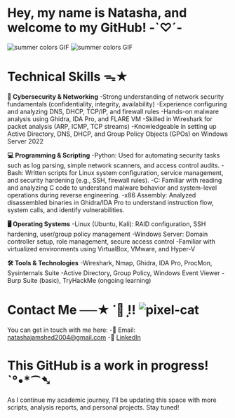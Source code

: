 # Hey, my name is Natasha, and welcome to my GitHub! -`♡´-
![summer colors GIF](https://github.com/user-attachments/assets/654ae065-f3a1-450c-b2f9-de063dbdac74) ![summer colors GIF](https://github.com/user-attachments/assets/4c789536-404e-46da-a0bf-4e6ad454a526)

# Technical Skills ᯓ★
**🔐 Cybersecurity & Networking**
-Strong understanding of network security fundamentals (confidentiality, integrity, availability)
-Experience configuring and analyzing DNS, DHCP, TCP/IP, and firewall rules
-Hands-on malware analysis using Ghidra, IDA Pro, and FLARE VM
-Skilled in Wireshark for packet analysis (ARP, ICMP, TCP streams)
-Knowledgeable in setting up Active Directory, DNS, DHCP, and Group Policy Objects (GPOs) on Windows Server 2022

**💻 Programming & Scripting**
-Python: Used for automating security tasks such as log parsing, simple network scanners, and access control audits.
-Bash: Written scripts for Linux system configuration, service management, and security hardening (e.g., SSH, firewall rules).
-C: Familiar with reading and analyzing C code to understand malware behavior and system-level operations during reverse engineering.
-x86 Assembly: Analyzed disassembled binaries in Ghidra/IDA Pro to understand instruction flow, system calls, and identify vulnerabilities.

**🖥 Operating Systems**
-Linux (Ubuntu, Kali): RAID configuration, SSH hardening, user/group policy management
-Windows Server: Domain controller setup, role management, secure access control
-Familiar with virtualized environments using VirtualBox, VMware, and Hyper-V

**🛠️ Tools & Technologies**
-Wireshark, Nmap, Ghidra, IDA Pro, ProcMon, Sysinternals Suite
-Active Directory, Group Policy, Windows Event Viewer
-Burp Suite (basic), TryHackMe (ongoing learning)

# Contact Me ──★ ˙🍓 ̟!!   ![pixel-cat](https://github.com/user-attachments/assets/4e21acdd-41da-485e-b793-69be64f36ce7)                         
You can get in touch with me here:
-📧 Email: natashajamshed2004@gmail.com
-💼 [LinkedIn](https://www.linkedin.com/in/natashajamshed/)

# This GitHub is a work in progress! ˋ°•*⁀➷
As I continue my academic journey, I’ll be updating this space with more scripts, analysis reports, and personal projects. Stay tuned!
